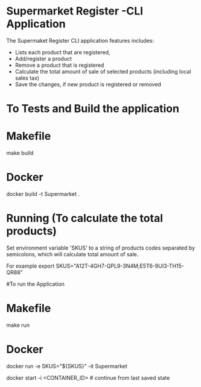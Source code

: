 # ​Supermarket​ ​Register​ ​-​ ​CLI​ ​Application
​The​ ​Supermaket Register CLI application features includes:

- Lists each​ ​product that are registered,
- Add/register a product
- Remove a product that is registered
- Calculate ​the​ ​total​ ​amount​ ​of​ ​sale of selected products (including local​ ​sales​ ​tax​)​ ​
- Save the changes, if new product is registered or removed

# To Tests and Build the application

# Makefile
make build

# Docker
docker build -t Supermarket .

# Running (To calculate the total products)
Set environment variable 'SKUS' to a string of products codes separated by semicolons, which will calculate total amount of sale.

For example
export SKUS="A12T-4GH7-QPL9-3N4M;E5T6-9UI3-TH15-QR88"

#To run the Application

# Makefile
make run

# Docker
docker run -e SKUS="${SKUS}" -it Supermarket

docker start -i <CONTAINER_ID>  # continue from last saved state

